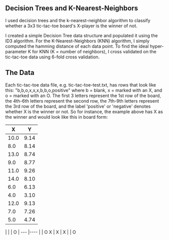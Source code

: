 ## Decision Trees and K-Nearest-Neighbors

I used decision trees and the k-nearest-neighbor algorithm to classify whether a 3x3 tic-tac-toe board's X-player is the winner of not.
 
I created a simple Decision Tree data structure and populated it using the ID3 algorithm. For the K-Nearest-Neighbors (KNN) algorithm, I simply computed the hamming distance of each data point. To find the ideal hyper-parameter K for KNN (K = number of neighbors), I cross validated on the tic-tac-toe data using 6-fold cross validation.
 
## The Data

Each tic-tac-toe data file, e.g. tic-tac-toe-test.txt, has rows that look like this: "b,b,o,x,x,x,b,b,o,positive" where b = blank, x = marked with an X, and o = marked with an O. The first 3 letters represent the 1st row of the board, the 4th-6th letters represent the second row, the 7th-9th letters represent the 3rd row of the board, and the label 'positive' or 'negative' denotes whether X is the winner or not. So for instance, the example above has X as the winner and would look like this in board form:

| X | Y |
--- |----
10.0	| 9.14
8.0	| 8.14
 13.0	| 8.74
 9.0	|8.77
 11.0	|9.26
 14.0	|8.10
 6.0	|6.13
 4.0	|3.10
 12.0	|9.13
 7.0	|7.26
 5.0	|4.74

|  |   | O |
--- |----
  |   | O
X	| X | X
  |   | O
